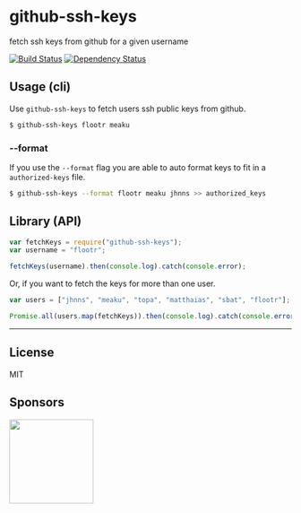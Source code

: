 # github-ssh-keys

fetch ssh keys from github for a given username

[![Build Status](https://travis-ci.org/peerigon/github-ssh-keys.svg)](https://travis-ci.org/peerigon/github-ssh-keys) [![Dependency Status](https://david-dm.org/peerigon/github-ssh-keys.svg)](https://david-dm.org/peerigon/github-ssh-keys)

## Usage (cli)

Use `github-ssh-keys` to fetch users ssh public keys from github.

```bash
$ github-ssh-keys flootr meaku
```

### --format

If you use the `--format` flag you are able to auto format keys to fit in a `authorized-keys` file.

```bash
$ github-ssh-keys --format flootr meaku jhnns >> authorized_keys
```

## Library (API)

```javascript
var fetchKeys = require("github-ssh-keys");
var username = "flootr";

fetchKeys(username).then(console.log).catch(console.error);
```

Or, if you want to fetch the keys for more than one user.

```javascript
var users = ["jhnns", "meaku", "topa", "matthaias", "sbat", "flootr"];

Promise.all(users.map(fetchKeys)).then(console.log).catch(console.error);
```

---

## License

MIT

## Sponsors

[<img src="https://assets.peerigon.com/peerigon/logo/peerigon-logo-flat-spinat.png" width="150" />](https://peerigon.com)
